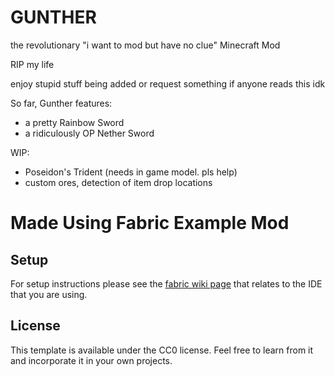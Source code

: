 GUNTHER
=======

the revolutionary "i want to mod but have no clue" Minecraft Mod

RIP my life

enjoy stupid stuff being added or request something if anyone reads this idk

So far, Gunther features:

- a pretty Rainbow Sword
- a ridiculously OP Nether Sword

WIP:
- Poseidon's Trident (needs in game model. pls help)
- custom ores, detection of item drop locations

# Made Using Fabric Example Mod

## Setup

For setup instructions please see the [fabric wiki page](https://fabricmc.net/wiki/tutorial:setup) that relates to the IDE that you are using.

## License

This template is available under the CC0 license. Feel free to learn from it and incorporate it in your own projects.
